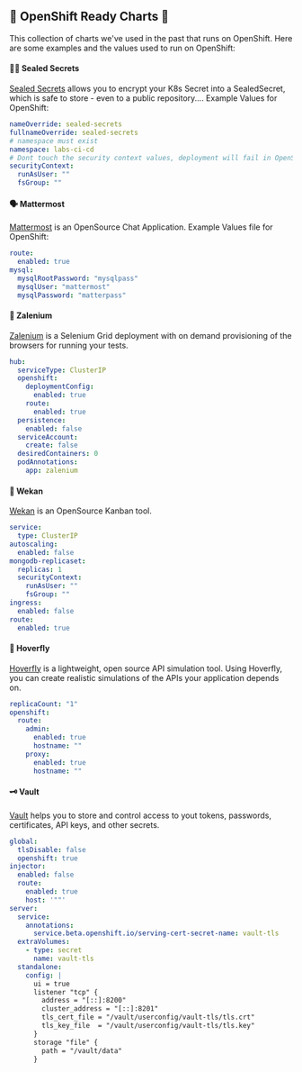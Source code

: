 ## 🧰 OpenShift Ready Charts 🧰
This collection of charts we've used in the past that runs on OpenShift. Here are some examples and the values used to run on OpenShift:

#### 🕵️‍♀️ Sealed Secrets
[Sealed Secrets](https://github.com/bitnami-labs/sealed-secrets/tree/main/helm/sealed-secrets) allows you to encrypt your K8s Secret into a SealedSecret, which is safe to store - even to a public repository.... Example Values for OpenShift:

```yaml
nameOverride: sealed-secrets
fullnameOverride: sealed-secrets
# namespace must exist
namespace: labs-ci-cd
# Dont touch the security context values, deployment will fail in OpenShift otherwise.
securityContext:
  runAsUser: ""
  fsGroup: ""
```

#### 🗣 Mattermost
[Mattermost](https://github.com/mattermost/mattermost-helm/tree/master/charts/mattermost-team-edition) is an OpenSource Chat Application. Example Values file for OpenShift:

```yaml
route:
  enabled: true
mysql:
  mysqlRootPassword: "mysqlpass"
  mysqlUser: "mattermost"
  mysqlPassword: "matterpass"
```

#### 🧪 Zalenium
[Zalenium](https://github.com/zalando/zalenium/tree/master/charts/zalenium) is a Selenium Grid deployment with on demand provisioning of the browsers for running your tests.

```yaml
hub:
  serviceType: ClusterIP
  openshift:
    deploymentConfig:
      enabled: true
    route:
      enabled: true
  persistence:
    enabled: false
  serviceAccount:
    create: false
  desiredContainers: 0
  podAnnotations:
    app: zalenium
```

#### 🌮 Wekan
[Wekan](https://github.com/wekan/wekan/tree/master/helm/wekan) is an OpenSource Kanban tool.

```yaml
service:
  type: ClusterIP
autoscaling:
  enabled: false
mongodb-replicaset:
  replicas: 1
  securityContext:
    runAsUser: ""
    fsGroup: ""
ingress:
  enabled: false
route:
  enabled: true
```

#### 🦟 Hoverfly
[Hoverfly](https://github.com/helm/charts/tree/master/incubator/hoverfly) is a lightweight, open source API simulation tool. Using Hoverfly, you can create realistic simulations of the APIs your application depends on.
```yaml
replicaCount: "1"
openshift:
  route:
    admin:
      enabled: true
      hostname: ""
    proxy:
      enabled: true
      hostname: ""
```

#### 🗝 Vault
[Vault](https://github.com/hashicorp/vault-helm.git) helps you to store and control access to yout tokens, passwords, certificates, API keys, and other secrets.
```yaml
global:
  tlsDisable: false
  openshift: true
injector:
  enabled: false
  route:
    enabled: true
    host: '""'
server:
  service:
    annotations:
      service.beta.openshift.io/serving-cert-secret-name: vault-tls
  extraVolumes:
    - type: secret
      name: vault-tls
  standalone:
    config: |
      ui = true
      listener "tcp" {
        address = "[::]:8200"
        cluster_address = "[::]:8201"
        tls_cert_file = "/vault/userconfig/vault-tls/tls.crt"
        tls_key_file  = "/vault/userconfig/vault-tls/tls.key"
      }
      storage "file" {
        path = "/vault/data"
      }
```